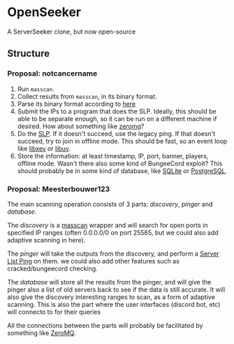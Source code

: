 # OpenSeeker
A ServerSeeker clone, but now open-source

## Structure
### Proposal: notcancername
1. Run `masscan`.
2. Collect results from `masscan`, in its binary format.
3. Parse its binary format according to [here](https://github.com/robertdavidgraham/masscan/blob/dfd20019c2fe06b915165324e808652ccddba723/src/in-binary.c#L472)
4. Submit the IPs to a program that does the SLP. Ideally, this should be able to be separate enough, so it can be run on a different machine if desired. How about something like [zeromq](https://zeromq.org)?
5. Do the [SLP](https://wiki.vg/Server_List_Ping). If it doesn't succeed, use the legacy ping. If that doesn't succeed, try to join in offline mode. This should be fast, so an event loop like [libxev](https://github.com/mitchellh/libxev) or [libuv](https://libuv.org/).
6. Store the information: at least timestamp, IP, port, banner, players, offline mode. Wasn't there also some kind of BungeeCord exploit? This should probably be in some kind of database, like [SQLite](https://sqlite.org) or [PostgreSQL](https://postgresql.org).
### Proposal: Meesterbouwer123
The main scanning operation consists of 3 parts: *discovery*, *pinger* and *database*.

The *discovery* is a [masscan](https://github.com/robertdavidgraham/masscan) wrapper and will search for open ports in specified IP ranges (often 0.0.0.0/0 on port 25565, but we could also add adaptive scanning in here).

The *pinger* will take the outputs from the discovery, and perform a [Server List Ping](https://wiki.vg/Server_List_Ping) on them. we could also add other features such as cracked/bungeecord checking.

The *database* will store all the results from the pinger, and will give the pinger also a list of old servers back to see if the data is still accurate. It will also give the discovery interesting ranges to scan, as a form of adaptive scanning. This is also the part where the user interfaces (discord bot, etc) will connecto to for their queries

All the connections between the parts will probably be facilitated by something like [ZeroMQ](https://zeromq.org/).
